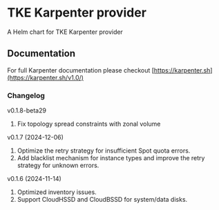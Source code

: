 # TKE Karpenter provider

A Helm chart for TKE Karpenter provider

## Documentation

For full Karpenter documentation please checkout [https://karpenter.sh](https://karpenter.sh/v1.0/)

### Changelog
v0.1.8-beta29
1. Fix topology spread constraints with zonal volume

v0.1.7 (2024-12-06)
1. Optimize the retry strategy for insufficient Spot quota errors.
2. Add blacklist mechanism for instance types and improve the retry strategy for unknown errors.

v0.1.6 (2024-11-14)
1. Optimized inventory issues.
2. Support CloudHSSD and CloudBSSD for system/data disks.
